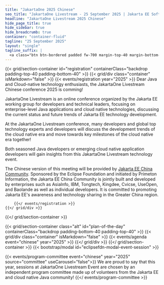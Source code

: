 ```yaml
---
title: "JakartaOne 2025 Chinese"
seo_title: "JakartaOne Livestream - 25 September 2025 | Jakarta EE Software | Cloud Native"
headline: "JakartaOne Livestream 2025 Chinese"
hide_page_title: true
hide_sidebar: true
hide_breadcrumb: true
container: "container-fluid"
tagline: "25 September 2025"
layout: "single"
tagline_suffix: |
  <a class="btn btn-bordered padded fw-700 margin-top-40 margin-bottom-50" href="/2021">REGISTER</a>
---
```


<!-- Registration section -->

{{< grid/section-container id="registration" containerClass="backdrop padding-top-40 padding-bottom-40" >}}
{{< grid/div class="container" isMarkdown="false" >}}
{{< events/registration year="2025" >}}
Dear Java and Cloud-native technology enthusiasts, the JakartaOne Livestream Chinese conference 2025 is comming!

JakartaOne Livestream is an online conference organized by the Jakarta EE working group for developers and technical leaders, focusing on enterprise-level Java applications and cloud native technologies, discussing the current status and future trends of Jakarta EE technology development.

At the JakartaOne Livestream conference, many developers and global top technology experts and developers will discuss the development trends of the cloud native era and move towards key milestones of the cloud native era together!

Both seasoned Java developers or emerging cloud native application developers will gain insights from this JakartaOne Livestream technology event.

The Chinese version of this meeting will be provided by [Jakarta EE China Community](https://jakarta.ee/zh/community/china/). Sponsored by the Eclipse Foundation and initiated by Primeton Information, the Jakarta EE China Community is jointly built and developed by enterprises such as AsiaInfo, IBM, Tongtech, Kingdee, Cvicse, UseOpen, and Baolande as well as individual developers. It is committed to promoting Jakarta EE's awareness and technology sharing in the Greater China region.

        {{</ events/registration >}}
    {{</ grid/div >}}
{{</ grid/section-container >}}

<!-- Agenda section -->
{{< grid/section-container class="alt" id="plan-of-the-day" containerClass="backdrop padding-bottom-40 padding-top-40" >}}
{{< grid/div class="container" isMarkdown="false" >}}
{{< events/agenda event="chinese" year="2025" >}}
{{</ grid/div >}}
{{</ grid/section-container >}}
{{< bootstrap/modal id="eclipsefdn-modal-event-session" >}}

<!-- Committee section -->
{{< events/program-committee event="chinese" year="2025"  source="committee" useCarousel="false">}}
We are proud to say that this year, sessions at JakartaOne Livestream Event are
chosen by an independent program committee made up of volunteers from the
Jakarta EE and cloud native Java community!
{{</ events/program-committee >}}
